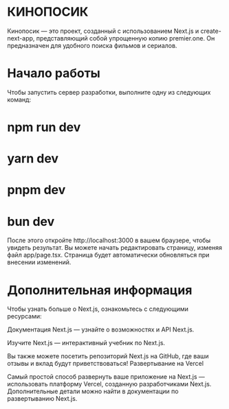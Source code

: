 # КИНОПОСИК
Кинопосик — это проект, созданный с использованием Next.js и create-next-app, представляющий собой упрощенную копию premier.one. Он предназначен для удобного поиска фильмов и сериалов.

# Начало работы

Чтобы запустить сервер разработки, выполните одну из следующих команд:


# npm run dev

# yarn dev

# pnpm dev

# bun dev

После этого откройте http://localhost:3000 в вашем браузере, чтобы увидеть результат. Вы можете начать редактировать страницу, изменяя файл app/page.tsx. Страница будет автоматически обновляться при внесении изменений.

# Дополнительная информация
Чтобы узнать больше о Next.js, ознакомьтесь с следующими ресурсами:

Документация Next.js — узнайте о возможностях и API Next.js.

Изучите Next.js — интерактивный учебник по Next.js.

Вы также можете посетить репозиторий Next.js на GitHub, где ваши отзывы и вклад будут приветствоваться!
Развертывание на Vercel

Самый простой способ развернуть ваше приложение на Next.js — использовать платформу Vercel, созданную разработчиками Next.js.
Дополнительные детали можно найти в документации по развертыванию Next.js.
